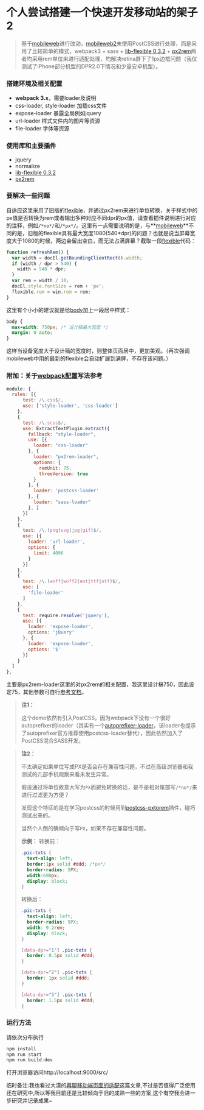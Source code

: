 # 个人尝试搭建一个快速开发移动站的架子2

> 基于[mobileweb](https://github.com/whidy/mobileweb)进行改动，[mobileweb2](https://github.com/whidy/mobileweb2)未使用PostCSS进行处理，而是采用了比较简单的模式，webpack3 + sass + [lib-flexible 0.3.2](https://github.com/amfe/lib-flexible/tree/master) + [px2rem](https://github.com/songsiqi/px2rem)两者均采用rem单位来进行适配处理，均解决retina屏下了1px边框问题（我仅测试了iPhone部分机型的DPR2.0下情况和少量安卓机型）。

### 搭建环境及相关配置

- **webpack 3.x**，需要loader及说明
- css-loader, style-loader 加载css文件
- expose-loader 暴露全局例如jquery
- url-loader 样式文件内的图片等资源
- file-loader 字体等资源

### 使用库和主要插件

- jquery
- normalize
- [lib-flexible 0.3.2](https://github.com/amfe/lib-flexible/tree/master)
- [px2rem](https://github.com/songsiqi/px2rem)

### 要解决一些问题

自适应这里采用了旧版的[flexible](https://github.com/whidy/mobileweb2/blob/master/src/script/flexible.js)，并通过px2rem来进行单位转换，关于样式中的px值是否转换为rem或者输出多种对应不同dpr的px值，请查看插件说明进行对应的注释，例如``/*no*/``和``/*px*/``。这里有一点需要说明的是，与**[mobileweb](https://github.com/whidy/mobileweb)**不同的是，旧版的flexible具有最大宽度1080(540*dpr)的问题？也就是说当屏幕宽度大于1080的时候，两边会留出空白，而无法占满屏幕？截取一段[flexible](https://github.com/whidy/mobileweb2/blob/master/src/script/flexible.js#L69)代码：

```javascript
function refreshRem() {
  var width = docEl.getBoundingClientRect().width;
  if (width / dpr > 540) {
    width = 540 * dpr;
  }
  var rem = width / 10;
  docEl.style.fontSize = rem + 'px';
  flexible.rem = win.rem = rem;
}
```

这里有个小小的建议就是给[body](https://github.com/whidy/mobileweb2/blob/a1faf0ac6dcb5b96130669b5c9e236a68b7d38ab/src/style/index.scss#L5)加上一段居中样式：

```css
body {
  max-width: 750px; /* 设计稿最大宽度 */
  margin: 0 auto;
}
```

这样当设备宽度大于设计稿的宽度时，则整体页面居中，更加美观。（再次强调mobileweb中用的最新的flexible会自动扩展到满屏，不存在该问题。）

### 附加：关于[webpack配置](https://github.com/whidy/mobileweb2/blob/master/webpack.dev.js)写法参考

```javascript
module: {
  rules: [{
      test: /\.css$/,
      use: ['style-loader', 'css-loader']
    },
    {
      test: /\.scss$/,
      use: ExtractTextPlugin.extract({
        fallback: "style-loader",
        use: [{
          loader: "css-loader"
        }, {
          loader: "px2rem-loader",
          options: {
            remUnit: 75,
            threeVersion: true
          }
        }, {
          loader: 'postcss-loader'
        }, {
          loader: "sass-loader"
        }, ]
      })
    },
    {
      test: /\.(png|svg|jpg|gif)$/,
      use: [{
        loader: 'url-loader',
        options: {
          limit: 4096
        }
      }]
    },
    {
      test: /\.(woff|woff2|eot|ttf|otf)$/,
      use: [
        'file-loader'
      ]
    },
    {
      test: require.resolve('jquery'),
      use: [{
        loader: 'expose-loader',
        options: 'jQuery'
      }, {
        loader: 'expose-loader',
        options: '$'
      }]
    }
  ]
},
```

主要是px2rem-loader这里的对px2rem的相关配置，我这里设计稿750，因此设定75，其他参数可自行[参考文档](https://github.com/songsiqi/px2rem)。

> **注1：**
>
> 这个demo依然有引入PostCSS，因为webpack下没有一个很好autoprefixer的loader（其实有一个[autoprefixer-loader](https://www.npmjs.com/package/autoprefixer-loader)，该loader也提示了autoprefixer官方推荐使用postcss-loader替代），因此依然加入了PostCSS混合SASS开发。

> **注2：**
>
> 不太确定如果单位写成PX是否会存在兼容性问题，不过在高级浏览器和我测试的几部手机观察来看未发生异常。
>
> 假设通过将单位故意大写为`PX`而避免转换的话，是不是相对尾部写`/*no*/`来进行过滤更为方便？
>
> 发现这个特征的是在学习postcss的时候用到[postcss-pxtorem](https://github.com/cuth/postcss-pxtorem)插件，碰巧测试出来的。
>
> 当然个人倒的确倾向于写`PX`，如果不存在兼容性问题。
>
> **示例：**
> 转换前：
>
> ```scss
> .pic-txts {
>   text-align: left;
>   border:1px solid #ddd; /*px*/
>   border-radius: 5PX;
>   width:690px;
>   display: block;
> }
> ```
>
> 转换后：
>
> ```css
> .pic-txts {
>   text-align: left;
>   border-radius: 5PX;
>   width: 9.2rem;
>   display: block;
> }
>
> [data-dpr="1"] .pic-txts {
>   border: 0.5px solid #ddd;
> }
>
> [data-dpr="2"] .pic-txts {
>   border: 1px solid #ddd;
> }
>
> [data-dpr="3"] .pic-txts {
>   border: 1.5px solid #ddd;
> }
> ```
>

### 运行方法

请依次分布执行

```javascript
npm install
npm run start
npm run build:dev
```

打开浏览器访问http://localhost:9000/src/

临时备注:我也看过大漠的[再聊移动端页面的适配](http://www.w3cplus.com/css/vw-for-layout.html)这篇文章,不过是否值得广泛使用还在研究中,所以等我目前还是比较倾向于旧的成熟一些的方案,这个有空我会进一步研究并记录成果~